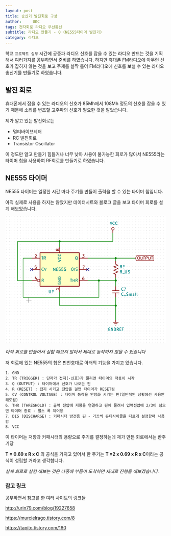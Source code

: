 ```yaml
---
layout: post
title: 송신기 발진회로 구상
author:     UKC
tags: 전자회로 라디오 무선통신
subtitle: 라디오 만들기 - 0 (NE555타이머 발진기)
category: 라디오
---
```


학교 `프로젝트 실무` 시간에 공중파 라디오 신호를 잡을 수 있는 라디오 만드는 것을 기획해서 여러가지를 공부하면서 준비를 하였습니다. 하지만 휴대폰 FM라디오에 아무런 신호가 잡히지 않는 것을 보고 주제를 살짝 틀어 FM라디오에 신호를 보낼 수 있는 라디오 송신기를 만들기로 하였습니다.

## 발진 회로

휴대폰에서 잡을 수 있는 라디오의 신호가 85Mh에서 108Mh 정도의 신호를 잡을 수 있기 때문에 소리를 변조할 고주파의 신호가 필요한 것을 알았습니다.

제가 알고 있는 발진회로는

* 멀티바이브레터
* RC 발진회로 
* Transistor Oscillator

이 정도만 알고 만들기 힘들거나 너무 낮아 사용이 불가능한 회로가 많아서 NE555라는 타이머 칩을 사용하여 RF회로를 만들기로 하였습니다.

## NE555 타이머 

NE555 타이머는 일정한 시간 마다 주기를 만들어 출력을 할 수 있는 타이머 칩입니다. 

아직 실제로 사용을 하지는 않았지만 데이터시트와 블로그 글을 보고 타이머 회로를 설계 해보았습니다.

![NE555 회로](/img/2019-05-01/NE555.png)

*아직 회로를 만들어서 실험 해보지 않아서 제대로 동작하지 않을 수 있습니다*

저 회로에 있는 NE555의 칩은 핀번호대로 아래의 기능을 가지고 있습니다.

	1. GND
	2. TR (TRIGGER) : 단자가 접지(-신호)가 물리면 타이머의 작동이 시작
	3. Q (OUTPUT) : 타이머에서 신호가 나오는 핀
	4. R (RESET) : 접지 시키고 전압을 걸면 타이머가 RESET됨
	5. CV (CONTROL VOLTAGE) : 타이머 동작을 안정화 시키는 핀(일반적인 상황에선 사용안해도됨) 
	6. THR (THRESHOLD) : 출력 전압에 저항을 연결하고 핀에 물려서 입력전압에 2/3이 넘으면 타이머 종료 - 펄스 폭 제어용
	7. DIS (DISCHARGE) : 커패시터 방전용 핀 - 가끔씩 듀티사이클을 다르게 설정할때 사용함
	8. VCC

이 타이머는 저항과 커패시터의 용량으로 주기를 결정하는데 제가 만든 회로에서는 반주기당

**T = 0.69 x R x C** 의 공식을 가지고 있어서 한 주기는 **T =2 x 0.69 x R x C**이라는 공식이 성립할 거라고 생각합니다. 

*실제 회로로 실험 해보는 것은 나중에 부품이 도착하면 제대로 진행을 해보겠습니다.*

### 참고 링크

공부하면서 참고를 한 여러 사이트의 링크들

http://urin79.com/blog/19227658

https://murcielrago.tistory.com/8

https://tapito.tistory.com/160
